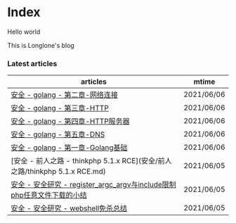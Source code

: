 # Index

Hello world

This is Longlone's blog


<!--start-->
### Latest articles
| articles | mtime |
|  ----  | ----  |
|[安全 - golang - 第二章-网络连接](安全/golang/第二章-网络连接.md)|2021/06/06|
|[安全 - golang - 第三章-HTTP](安全/golang/第三章-HTTP.md)|2021/06/06|
|[安全 - golang - 第四章-HTTP服务器](安全/golang/第四章-HTTP服务器.md)|2021/06/06|
|[安全 - golang - 第五章-DNS](安全/golang/第五章-DNS.md)|2021/06/06|
|[安全 - golang - 第一章-Golang基础](安全/golang/第一章-Golang基础.md)|2021/06/06|
|[安全 - 前人之路 - thinkphp 5.1.x RCE](安全/前人之路/thinkphp 5.1.x RCE.md)|2021/06/05|
|[安全 - 安全研究 - register_argc_argv与include限制php任意文件下载的小结](安全/安全研究/register_argc_argv与include限制php任意文件下载的小结.md)|2021/06/05|
|[安全 - 安全研究 - webshell免杀总结](安全/安全研究/webshell免杀总结.md)|2021/06/05|
<!--end-->